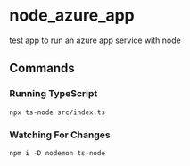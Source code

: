 # node_azure_app
test app to run an azure app service with node


## Commands

### Running TypeScript

```
npx ts-node src/index.ts
```

### Watching For Changes
```
npm i -D nodemon ts-node
```